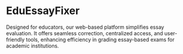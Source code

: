 # EduEssayFixer
Designed for educators, our web-based platform simplifies essay evaluation. It offers seamless correction, centralized access, and user-friendly tools, enhancing efficiency in grading essay-based exams for academic institutions.
